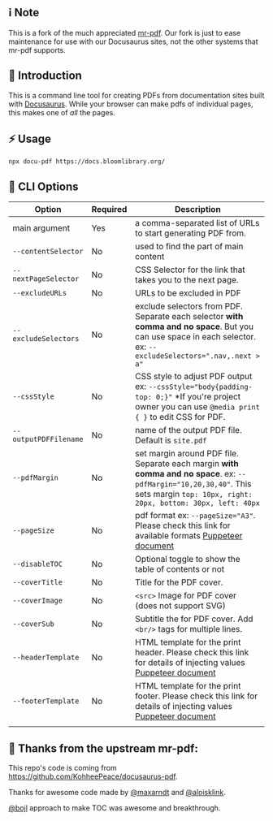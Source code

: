 ## ℹ️ Note

This is a fork of the much appreciated [mr-pdf](https://github.com/kohheepeace/mr-pdf). Our fork is just to ease maintenance for use with our Docusaurus sites, not the other systems that mr-pdf supports.

## 📌 Introduction

This is a command line tool for creating PDFs from documentation sites built with [Docusaurus](https://docusaurus.io). While your browser can make pdfs of individual pages, this makes one of _all_ the pages.

## ⚡ Usage

```shell
npx docu-pdf https://docs.bloomlibrary.org/
```

## 🍗 CLI Options

| Option                | Required | Description                                                                                                                                                                        |
| --------------------- | -------- | ---------------------------------------------------------------------------------------------------------------------------------------------------------------------------------- |
| main argument         | Yes      | a comma-separated list of URLs to start generating PDF from.                                                                                                                       |
| `--contentSelector`   | No       | used to find the part of main content                                                                                                                                              |
| `--nextPageSelector`  | No       | CSS Selector for the link that takes you to the next page.                                                                                                                         |
| `--excludeURLs`       | No       | URLs to be excluded in PDF                                                                                                                                                         |
| `--excludeSelectors`  | No       | exclude selectors from PDF. Separate each selector **with comma and no space**. But you can use space in each selector. ex: `--excludeSelectors=".nav,.next > a"`                  |
| `--cssStyle`          | No       | CSS style to adjust PDF output ex: `--cssStyle="body{padding-top: 0;}"` \*If you're project owner you can use `@media print { }` to edit CSS for PDF.                              |
| `--outputPDFFilename` | No       | name of the output PDF file. Default is `site.pdf`                                                                                                                                 |
| `--pdfMargin`         | No       | set margin around PDF file. Separate each margin **with comma and no space**. ex: `--pdfMargin="10,20,30,40"`. This sets margin `top: 10px, right: 20px, bottom: 30px, left: 40px` |
| `--pageSize`          | No       | pdf format ex: `--pageSize="A3"`. Please check this link for available formats [Puppeteer document](https://pptr.dev/#?product=Puppeteer&version=v5.2.1&show=api-pagepdfoptions)   |
| `--disableTOC`        | No       | Optional toggle to show the table of contents or not                                                                                                                               |
| `--coverTitle`        | No       | Title for the PDF cover.                                                                                                                                                           |
| `--coverImage`        | No       | `<src>` Image for PDF cover (does not support SVG)                                                                                                                                 |
| `--coverSub`          | No       | Subtitle the for PDF cover. Add `<br/>` tags for multiple lines.                                                                                                                   |
| `--headerTemplate`    | No       | HTML template for the print header. Please check this link for details of injecting values [Puppeteer document](https://pptr.dev/#?product=Puppeteer&show=api-pagepdfoptions)      |
| `--footerTemplate`    | No       | HTML template for the print footer. Please check this link for details of injecting values [Puppeteer document](https://pptr.dev/#?product=Puppeteer&show=api-pagepdfoptions)      |
|                       |          |                                                                                                                                                                                    |

## 🎉 Thanks from the upstream mr-pdf:

This repo's code is coming from <https://github.com/KohheePeace/docusaurus-pdf>.

Thanks for awesome code made by [@maxarndt](https://github.com/maxarndt) and [@aloisklink](https://github.com/aloisklink).

[@bojl](https://github.com/bojl) approach to make TOC was awesome and breakthrough.
